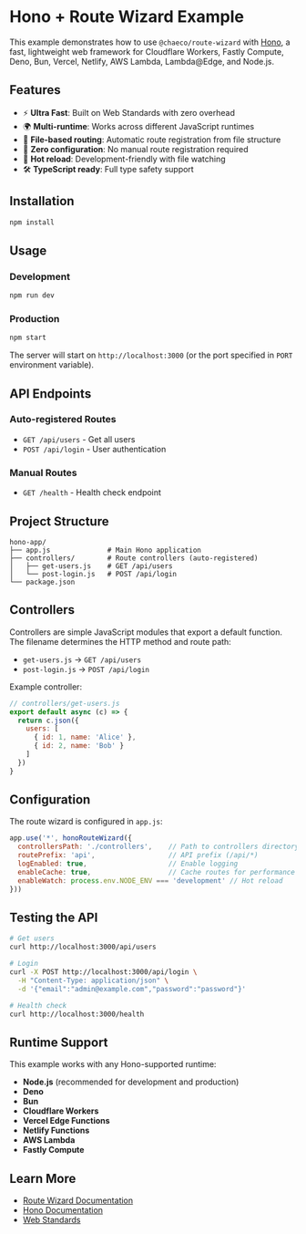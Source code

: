 # Hono + Route Wizard Example

This example demonstrates how to use `@chaeco/route-wizard` with [Hono](https://hono.dev/), a fast, lightweight web framework for Cloudflare Workers, Fastly Compute, Deno, Bun, Vercel, Netlify, AWS Lambda, Lambda@Edge, and Node.js.

## Features

- ⚡ **Ultra Fast**: Built on Web Standards with zero overhead
- 🌍 **Multi-runtime**: Works across different JavaScript runtimes
- 📁 **File-based routing**: Automatic route registration from file structure
- 🚀 **Zero configuration**: No manual route registration required
- 🔄 **Hot reload**: Development-friendly with file watching
- 🛠️ **TypeScript ready**: Full type safety support

## Installation

```bash
npm install
```

## Usage

### Development

```bash
npm run dev
```

### Production

```bash
npm start
```

The server will start on `http://localhost:3000` (or the port specified in `PORT` environment variable).

## API Endpoints

### Auto-registered Routes

- `GET /api/users` - Get all users
- `POST /api/login` - User authentication

### Manual Routes

- `GET /health` - Health check endpoint

## Project Structure

```text
hono-app/
├── app.js              # Main Hono application
├── controllers/        # Route controllers (auto-registered)
│   ├── get-users.js    # GET /api/users
│   └── post-login.js   # POST /api/login
└── package.json
```

## Controllers

Controllers are simple JavaScript modules that export a default function. The filename determines the HTTP method and route path:

- `get-users.js` → `GET /api/users`
- `post-login.js` → `POST /api/login`

Example controller:

```javascript
// controllers/get-users.js
export default async (c) => {
  return c.json({
    users: [
      { id: 1, name: 'Alice' },
      { id: 2, name: 'Bob' }
    ]
  })
}
```

## Configuration

The route wizard is configured in `app.js`:

```javascript
app.use('*', honoRouteWizard({
  controllersPath: './controllers',    // Path to controllers directory
  routePrefix: 'api',                  // API prefix (/api/*)
  logEnabled: true,                    // Enable logging
  enableCache: true,                   // Cache routes for performance
  enableWatch: process.env.NODE_ENV === 'development' // Hot reload
}))
```

## Testing the API

```bash
# Get users
curl http://localhost:3000/api/users

# Login
curl -X POST http://localhost:3000/api/login \
  -H "Content-Type: application/json" \
  -d '{"email":"admin@example.com","password":"password"}'

# Health check
curl http://localhost:3000/health
```

## Runtime Support

This example works with any Hono-supported runtime:

- **Node.js** (recommended for development and production)
- **Deno**
- **Bun**
- **Cloudflare Workers**
- **Vercel Edge Functions**
- **Netlify Functions**
- **AWS Lambda**
- **Fastly Compute**

## Learn More

- [Route Wizard Documentation](../../README.md)
- [Hono Documentation](https://hono.dev/)
- [Web Standards](https://developer.mozilla.org/en-US/docs/Web/API)
